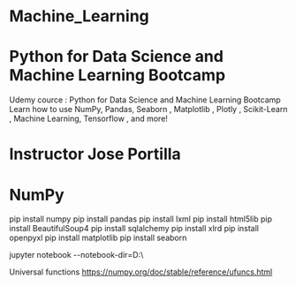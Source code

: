 # Machine_Learning
# Python for Data Science and Machine Learning Bootcamp

Udemy cource : Python for Data Science and Machine Learning Bootcamp Learn how to use NumPy, Pandas, Seaborn , Matplotlib , Plotly , Scikit-Learn , Machine Learning, Tensorflow , and more!

# Instructor Jose Portilla


# NumPy
pip install numpy
pip install pandas
pip install lxml
pip install html5lib
pip install BeautifulSoup4
pip install sqlalchemy
pip install xlrd
pip install openpyxl
pip install matplotlib
pip install seaborn

jupyter notebook --notebook-dir=D:\


Universal functions 
https://numpy.org/doc/stable/reference/ufuncs.html


